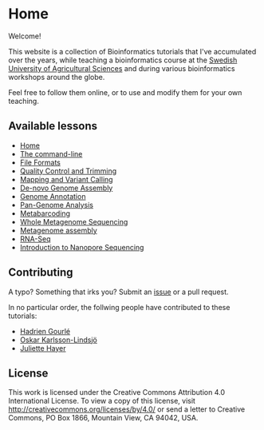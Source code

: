 # Home

Welcome!

This website is a collection of Bioinformatics tutorials that I've accumulated over the years, while teaching a bioinformatics course at the [Swedish University of Agricultural Sciences](https://www.slu.se) and during various bioinformatics workshops around the globe.

Feel free to follow them online, or to use and modify them for your own teaching.

## Available lessons

* [Home](index.md)
* [The command-line](command_line.md)
* [File Formats](file_formats.md)
* [Quality Control and Trimming](qc.md)
* [Mapping and Variant Calling](mapping.md)
* [De-novo Genome Assembly](assembly.md)
* [Genome Annotation](annotation.md)
* [Pan-Genome Analysis](pan_genome.md)
* [Metabarcoding](16S.md)
* [Whole Metagenome Sequencing](wms.md)
* [Metagenome assembly](meta_assembly.md)
* [RNA-Seq](rna.md)
* [Introduction to Nanopore Sequencing](nanopore.md)

## Contributing

A typo? Something that irks you? Submit an [issue](https://github.com/HadrienG/tutorials/issues)
or a pull request.

In no particular order, the follwing people have contributed to these tutorials:

* [Hadrien Gourlé](https://github.com/HadrienG)
* [Oskar Karlsson-Lindsjö](https://github.com/Ackia)
* [Juliette Hayer](https://github.com/jhayer)

## License

This work is licensed under the Creative Commons Attribution 4.0 International License.
To view a copy of this license, visit <http://creativecommons.org/licenses/by/4.0/> or send a letter to Creative Commons, PO Box 1866, Mountain View, CA 94042, USA.
